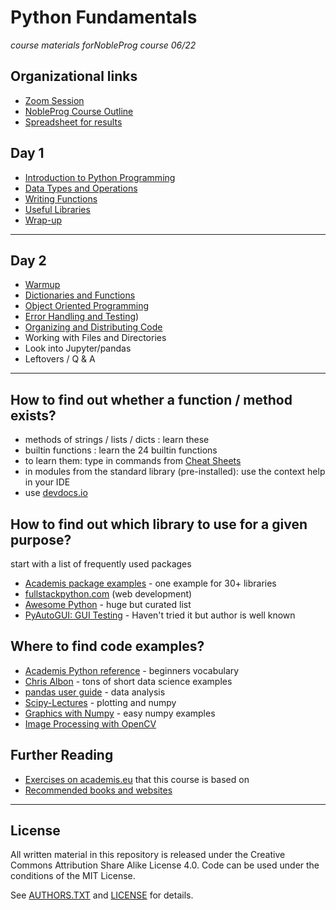 # Python Fundamentals

*course materials forNobleProg course 06/22*

## Organizational links

* [Zoom Session](https://us06web.zoom.us/j/82013751524?pwd=SVJ0MDhwZmdRWkFMM2JJaW1JU0J3Zz09)
* [NobleProg Course Outline](https://www.nobleprog.ro/en/cc/pyprfu/)
* [Spreadsheet for results](https://docs.google.com/spreadsheets/d/1Q9s-KTkw8_HvkJZO_hcMXw01m9w9HVGGBaAU8oZ4gsM/edit?usp=sharing)

## Day 1

* [Introduction to Python Programming](getting_started/README.md)
* [Data Types and Operations](data_structures/README.md)
* [Writing Functions](writing_functions/README.md)
* [Useful Libraries](useful_libraries/README.md)
* [Wrap-up](https://app.funretrospectives.com/agendas/-N3uScD1g9VIZGBmareX)

----

## Day 2

* [Warmup](warmup.py)
* [Dictionaries and Functions](dict_func.md)
* [Object Oriented Programming](snake_game/README.md)
* [Error Handling and Testing](snake_game/README.md))
* [Organizing and Distributing Code](snake_game/README.md)
* Working with Files and Directories
* Look into Jupyter/pandas
* Leftovers / Q & A

----

## How to find out whether a function / method exists?

* methods of strings / lists / dicts : learn these
* builtin functions : learn the 24 builtin functions
* to learn them: type in commands from [Cheat Sheets](cheat_sheets/)
* in modules from the standard library (pre-installed): use the context help in your IDE
* use [devdocs.io](devdocs.io/)

## How to find out which library to use for a given purpose?

start with a list of frequently used packages

* [Academis package examples](https://www.academis.eu/python_packages) - one example for 30+ libraries
* [fullstackpython.com](https://www.fullstackpython.com/) (web development)
* [Awesome Python](https://github.com/vinta/awesome-python) - huge but curated list
* [PyAutoGUI: GUI Testing](https://github.com/asweigart/pyautogui) - Haven't tried it but author is well known

## Where to find code examples?

* [Academis Python reference](https://www.academis.eu/python_reference) - beginners vocabulary
* [Chris Albon](https://chrisalbon.com/) - tons of short data science examples
* [pandas user guide](https://pandas.pydata.org/docs/) - data analysis
* [Scipy-Lectures](https://scipy-lectures.org/) - plotting and numpy
* [Graphics with Numpy](https://www.academis.eu/numpy_graphics) - easy numpy examples
* [Image Processing with OpenCV](https://docs.opencv.org/3.0-beta/doc/py_tutorials/py_tutorials.html)

## Further Reading

* [Exercises on academis.eu](https://www.academis.eu) that this course is based on
* [Recommended books and websites](https://www.academis.eu/posts/python_basics/appendix/links.md)

----

## License

All written material in this repository is released under the Creative Commons Attribution Share Alike License 4.0.
Code can be used under the conditions of the MIT License.

See [AUTHORS.TXT](AUTHORS.TXT) and [LICENSE](LICENSE) for details.
